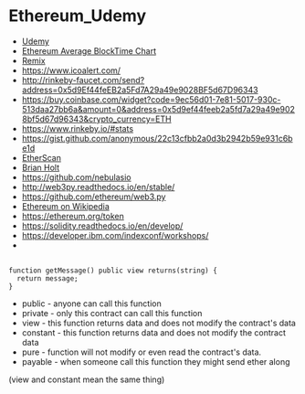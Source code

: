 # Ethereum_Udemy
* [Udemy](https://www.udemy.com/ethereum-and-solidity-the-complete-developers-guide/learn/v4/t/lecture/8953560?start=0)
* [Ethereum Average BlockTime Chart](https://etherscan.io/chart/blocktime)
* [Remix](http://remix.ethereum.org/#optimize=false&version=soljson-v0.4.19+commit.c4cbbb05.js)
* https://www.icoalert.com/       
* http://rinkeby-faucet.com/send?address=0x5d9Ef44feEB2a5Fd7A29a49e9028BF5d67D96343
* https://buy.coinbase.com/widget?code=9ec56d01-7e81-5017-930c-513daa27bb6a&amount=0&address=0x5d9ef44feeb2a5fd7a29a49e9028bf5d67d96343&crypto_currency=ETH
* https://www.rinkeby.io/#stats
* https://gist.github.com/anonymous/22c13cfbb2a0d3b2942b59e931c6be1d
* [EtherScan](https://etherscan.io/)
* [Brian Holt](https://eventil.com/users/btholt)
* https://github.com/nebulasio
* http://web3py.readthedocs.io/en/stable/
* https://github.com/ethereum/web3.py
* [Ethereum on Wikipedia](https://en.wikipedia.org/wiki/Ethereum#Programming_languages)
* https://ethereum.org/token
* https://solidity.readthedocs.io/en/develop/
* https://developer.ibm.com/indexconf/workshops/
*     

##

```solidity
function getMessage() public view returns(string) {
  return message;
}
```

* public - anyone can call this function
* private - only this contract can call this function
* view - this function returns data and does not modify the contract's data
* constant - this function returns data and does not modify the contract data
* pure - function will not modify or even read the contract's data.
* payable - when someone call this function they might send ether along

(view and constant mean the same thing)
